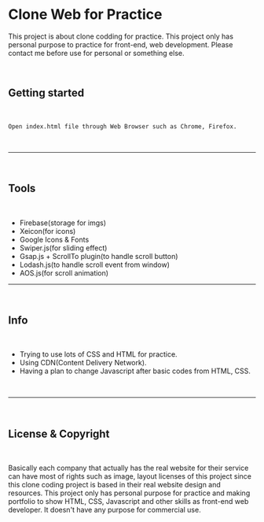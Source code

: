 # Clone Web for Practice

This project is about clone codding for practice.
This project only has personal purpose to practice for front-end, web development.
Please contact me before use for personal or something else.    

<br>

## Getting started

<br>

    Open index.html file through Web Browser such as Chrome, Firefox.

<br>
<hr>
<br>

## Tools

<br>

* Firebase(storage for imgs)
* Xeicon(for icons)
* Google Icons & Fonts
* Swiper.js(for sliding effect)
* Gsap.js + ScrollTo plugin(to handle scroll button)
* Lodash.js(to handle scroll event from window)
* AOS.js(for scroll animation)

<hr>
<br>

## Info

<br>

- Trying to use lots of CSS and HTML for practice.
- Using CDN(Content Delivery Network).
- Having a plan to change Javascript after basic codes from HTML, CSS.

<br>
<hr>
<br>

## License & Copyright

<br>

Basically each company that actually has the real website for their service can have most of rights such as image, layout licenses of this project since this clone coding project is based in their real website design and resources.
This project only has personal purpose for practice and making portfolio to show HTML, CSS, Javascript and other skills as front-end web developer. It doesn't have any purpose for commercial use.